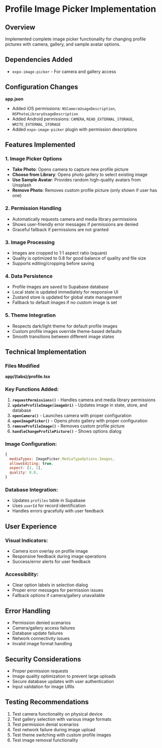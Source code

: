 # Profile Image Picker Implementation

## Overview
Implemented complete image picker functionality for changing profile pictures with camera, gallery, and sample avatar options.

## Dependencies Added
- `expo-image-picker` - For camera and gallery access

## Configuration Changes
**app.json**
- Added iOS permissions: `NSCameraUsageDescription`, `NSPhotoLibraryUsageDescription`
- Added Android permissions: `CAMERA`, `READ_EXTERNAL_STORAGE`, `WRITE_EXTERNAL_STORAGE`
- Added `expo-image-picker` plugin with permission descriptions

## Features Implemented

### 1. **Image Picker Options**
- **Take Photo**: Opens camera to capture new profile picture
- **Choose from Library**: Opens photo gallery to select existing image
- **Use Sample Avatar**: Provides random high-quality avatars from Unsplash
- **Remove Photo**: Removes custom profile picture (only shown if user has one)

### 2. **Permission Handling**
- Automatically requests camera and media library permissions
- Shows user-friendly error messages if permissions are denied
- Graceful fallback if permissions are not granted

### 3. **Image Processing**
- Images are cropped to 1:1 aspect ratio (square)
- Quality is optimized to 0.8 for good balance of quality and file size
- Supports editing/cropping before saving

### 4. **Data Persistence**
- Profile images are saved to Supabase database
- Local state is updated immediately for responsive UI
- Zustand store is updated for global state management
- Fallback to default images if no custom image is set

### 5. **Theme Integration**
- Respects dark/light theme for default profile images
- Custom profile images override theme-based defaults
- Smooth transitions between different image states

## Technical Implementation

### Files Modified
**app/(tabs)/profile.tsx**

### Key Functions Added:
1. **`requestPermissions()`** - Handles camera and media library permissions
2. **`updateProfileImage(imageUri)`** - Updates image in state, store, and database
3. **`openCamera()`** - Launches camera with proper configuration
4. **`openImagePicker()`** - Opens photo gallery with proper configuration
5. **`removeProfileImage()`** - Removes custom profile picture
6. **`handleChangeProfilePicture()`** - Shows options dialog

### Image Configuration:
```javascript
{
  mediaTypes: ImagePicker.MediaTypeOptions.Images,
  allowsEditing: true,
  aspect: [1, 1],
  quality: 0.8,
}
```

### Database Integration:
- Updates `profiles` table in Supabase
- Uses `userId` for record identification
- Handles errors gracefully with user feedback

## User Experience

### Visual Indicators:
- Camera icon overlay on profile image
- Responsive feedback during image operations
- Success/error alerts for user feedback

### Accessibility:
- Clear option labels in selection dialog
- Proper error messages for permission issues
- Fallback options if camera/gallery unavailable

## Error Handling
- Permission denied scenarios
- Camera/gallery access failures
- Database update failures
- Network connectivity issues
- Invalid image format handling

## Security Considerations
- Proper permission requests
- Image quality optimization to prevent large uploads
- Secure database updates with user authentication
- Input validation for image URIs

## Testing Recommendations
1. Test camera functionality on physical device
2. Test gallery selection with various image formats
3. Test permission denial scenarios
4. Test network failure during image upload
5. Test theme switching with custom profile images
6. Test image removal functionality
